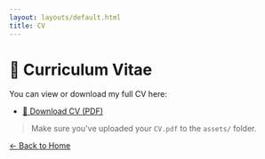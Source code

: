 ```yaml
---
layout: layouts/default.html
title: CV
---
```


# 📄 Curriculum Vitae

You can view or download my full CV here:

- [📄 Download CV (PDF)](assets/TheodossiosDrossidis_CV.pdf)

> Make sure you've uploaded your `CV.pdf` to the `assets/` folder.

[← Back to Home](index.html)
